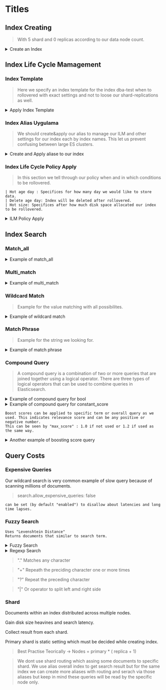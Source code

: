 # Titles

## Index Creating

> With 5 shard and 0 replicas according to our data node count.

<details>
  <summary>Create an Index</summary>

  ```json
PUT /dba-test-000001
{
  "settings": {
    "index": {
      "number_of_shards": 5,  
      "number_of_replicas": 0 
    }
  }
}


  ```
</details>


## Index Life Cycle Mamagement
### Index Template

> Here we specify an index template for the index dba-test when to rollovered with exact settings and not to loose our shard-replications as well.

<details>
  <summary>Apply Index Template</summary>

  ```json
PUT /_index_template/dba-test
{
  "index_patterns": [
    "dba-test-*"
  ],
    "template": {
      "settings": {
        "index": {
          "lifecycle": {
            "name": "dba-test",
            "rollover_alias": "dba-test"
      },
      "routing": {
        "allocation": {
          "require": {
            "data": "hot"
          }
        }
      },
      "mapping": {
        "ignore_malformed": "true"
      },
      "number_of_shards": "5",
      "number_of_replicas": "0"
    }
  }
}
}

  ```
</details>


### Index Alias Uygulama 

> We should create&apply our alias to manage our ILM and other settings for our index each by index names. This let us prevent confusing between large ES clusters.

<details>

  <summary>Create and Apply aliase to our index</summary>

  ```json
PUT dba-test-*/_settings
{
  "index.lifecycle": {
    "name": "dba-test",
    "rollover_alias": "dba-test"
  }
}

  ```
</details>

### Index Life Cycle Policy Apply

> In this section we tell through our policy when and in which conditions to be rollovered.
    
    | Hot age day : Specifices for how many day we would like to store data.
    | Delete age day: Index will be deleted after rollovered.
    | Hot size: Specifices after how much disk space allocated our index to be rollovered. 

<details>
  <summary>ILM Policy Apply</summary>

  ```json
PUT _ilm/policy/dba-test
{
    "policy": {
      "phases": {
        "hot": {
          "min_age": "0ms",
          "actions": {
            "rollover": {
              "max_age": "1d",
              "max_size": "30gb"
            },
            "set_priority": {
              "priority": 100
            }
          }
        },
        "warm": {
          "actions": {
            "allocate": {
              "number_of_replicas": 0,
              "include": {},
              "exclude": {},
              "require": {
                "data": "${ES_WARM_PHASE_NODE_SELECTOR}"
              }
            },
            "forcemerge": {
              "max_num_segments": 1
            },
            "set_priority": {
              "priority": 50
            }
          }
        },
        "cold": {
          "min_age": "0d",
          "actions": {
            "allocate": {
              "include": {},
              "exclude": {},
              "require": {
                "data": "hot"
              }
            },
            "set_priority": {
              "priority": 0
            }
          }
        },
        "delete": {
          "min_age": "7d",
          "actions": {
            "delete": {}
          }
        }
      }
    }
  }

  ```
</details>


## Index Search
### Match_all

<details>
  <summary>Example of match_all</summary>

  ```json
GET /dba-test/_search
{
  "query": {
    "match_all": {}
  }
}

  ```
</details>

### Multi_match

<details>
  <summary>Example of multi_match</summary>
  
  ```json
GET /dba-test/_search
{
  "query": {
    "multi_match": {
      "query": "burton",
      "fields": ["address","firstname"]
      }
    }
}

  ```
</details>

### Wildcard Match

> Example for the value matching with all possibilites.

<details>
  <summary>Example of wildcard match</summary>

  ```json
GET /dba-test/_search
{
  "query": {
    "wildcard": {
      "lastname": {
        "value": "o***ns"
        }
    }
  }
}

  ```
</details>

### Match Phrase

> Example for the string we looking for.

<details>
  <summary>Example of match phrase</summary>
  
  ```json
GET /dba-test/_search
{
  "query": {
    "match_phrase": {
      "employer": "eventex"
    }  
  }
}

  ```
</details>

### Compound Query

> A compound query is a combination of two or more queries that are joined together using a logical operator. There are three types of logical operators that can be used to combine queries in Elasticsearch.

<details>
  <summary>Example of compound query for bool</summary>
  
  ```json
GET /dba-test/_search
{
  "query": {
    "bool": {
      "must": [
        {
          "term": {
            "address": {
              "value": "street"
            }
          }
        }
      ]
      ,"must_not": [
        {
          "term": {
            "age": {
              "value": 27
            }
          }
        }
      ]
    }
  }
}

  ```
</details>

<details>
  <summary>Example of compound query for constant_score</summary>
  
  ```json
GET dba-test/_search
{
  "query": {
    "constant_score": {
      "filter": {
        "term": {
          "gender": "m"
        }
      },
      "boost": 1.2
    }
  }
}
  ```
</details>

    Boost scores can be applied to specific term or overall query as we used. This indicates relevance score and can be any positive or negative number.
    This can be seen by "max_score" : 1.0 if not used or 1.2 if used as the same way.

<details>
  <summary>Another example of boosting score query</summary>
  
  ```json
GET dba-test/_search
{
  "query": {
   "boosting": {
     "negative": {
       "term": {
         "gender": {
           "value": "m"
         }
       }
     },
     "positive": {
       "term": {
         "gender": {
           "value": "f"
         }
       }
     },
     "negative_boost": 0.5
   }
  }
}
  ```
</details>

## Query Costs
### Expensive Queries
Our wildcard search is very common example of slow query because of scanning millions of documents.

> search.allow_expensive_queries: false

    can be set (by default "enabled") to disallow about latencies and long time lapses.
### Fuzzy Search

    Uses "Levenshtein Distance"
    Returns documents that similar to search term.

<details>
  <summary>Fuzzy Search</summary>
  
  ```json
GET dba-test/_search
{
  "query": {
    "fuzzy": {
      "address": {
        "value": "strets"
      }
    }
  }
}
  ```
</details>


<details>
  <summary>Regexp Search</summary>
  
  ```json
GET dba-test/_search
{
  "query": {
    "regexp": {
      "city": {
        "value": ".*ksonbu.*"
      }
    }
  }
}
  ```
</details>

> "." Matches any character

> "+" Repeath the preciding character one or more times

> "?" Repeat the preceding character

> "|" Or operator to split left amd right side

### Shard
Documents within an index distributed across multiple nodes. 

Gain disk size heavines and search latency.

Collect result from each shard.

Primary shard is static setting which must be decided while creating index.

> Best Practise Teorically -> Nodes = primary * ( replica + 1)

> We dont use shard routing which assing some documents to specific shard. We use alias overall index to get search result but for the same index we can create more aliases with routing and serach via those aliases but keep in mind these queries will be read by the specific node only.
